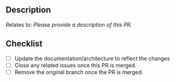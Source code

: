 ## Description
Relates to: 
*Please provide a description of this PR.*

## Checklist
- [ ] Update the documentation/architecture to reflect the changes
- [ ] Close any related issues once this PR is merged.
- [ ] Remove the original branch once the PR is merged.
